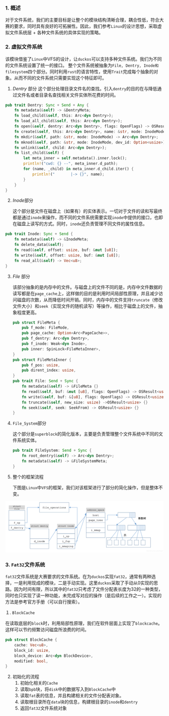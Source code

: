 ### 1. 概述
对于文件系统，我们的主要目标是让整个的模块结构清晰合理，耦合性低，符合大赛的要求，同时具有良好的可拓展性。因此，我们参考`Linux`的设计思想，采取虚拟文件系统层 + 各种文件系统的具体实现的策略。
### 2. 虚拟文件系统
该模块借鉴了`Linux`中VFS的设计，让`duckos`可以支持多种文件系统。我们为不同的文件系统设置了统一的接口。
整个文件系统被抽象为`File, Dentry, Inode和filesystem`四个部分。同时利用`rust`的语言特性，使用`Trait`完成每个抽象的对象。从而不同的文件系统只需要实现这个特征即可。

1. *Dentry* 部分
    这个部分处理目录文件名的查找。引入`dentry`的目的在与降低通过文件名或者目录名查找相关文件实体所花费的时间。
```rust
pub trait Dentry: Sync + Send + Any {
    fn metadata(&self) -> &DentryMeta;
    fn load_child(&self, this: Arc<dyn Dentry>);
    fn load_all_child(&self, this: Arc<dyn Dentry>);
    fn open(&self, dentry: Arc<dyn Dentry>, flags: OpenFlags) -> OSResult<Arc<dyn File>>;
    fn create(&self, this: Arc<dyn Dentry>, name: &str, mode: InodeMode) -> OSResult<Arc<dyn Dentry>>;
    fn mkdir(&self, path: &str, mode: InodeMode) -> Arc<dyn Dentry>;
    fn mknod(&self, path: &str, mode: InodeMode, dev_id: Option<usize>) -> Arc<dyn Dentry>;
    fn unlink(&self, child: Arc<dyn Dentry>);
    fn list_child(&self) {
        let meta_inner = self.metadata().inner.lock();
        println!("cwd: {} --", meta_inner.d_path);
        for (name, _child) in meta_inner.d_child.iter() {
            println!("       |-> {}", name);
        }
    }
}
```
2. *Inode*部分

   这个部分是文件在磁盘上（如果有）的实体表示。一切对于文件的读和写最终都是通过`inode`来操作，而不同的文件系统需要实现`inode`中提供的接口，也即在磁盘上读写的方式。同时，`inode`还负责管理不同文件的属性信息。

```rust
pub trait Inode: Sync + Send {
    fn metadata(&self) -> &InodeMeta;
    fn delete_data(&self);
    fn read(&self, offset: usize, buf: &mut [u8]);
    fn write(&self, offset: usize, buf: &mut [u8]);
    fn read_all(&self) -> Vec<u8>;
}
```

3. *File* 部分

   该部分抽象的是内存中的文件。与磁盘上的文件不同的是，内存中文件数据的读写都是在`page_cache`上，这样做的目的是利用时间局部性原理，并且减少访问磁盘的次数，从而降低时间开销。同时，内存中的文件支持`truncate`（修改文件大小）和`seek`（实现文件的随机读写）等操作，相比于磁盘上的文件，抽象程度更高。

   ```rust
   pub struct FileMeta {
       pub f_mode: FileMode,
       pub page_cache: Option<Arc<PageCache>>,
       pub f_dentry: Arc<dyn Dentry>,
       pub f_inode: Weak<dyn Inode>,
       pub inner: SpinLock<FileMetaInner>,
   }
   pub struct FileMetaInner {
       pub f_pos: usize,
       pub dirent_index: usize,
   }
   pub trait File: Send + Sync {
       fn metadata(&self) -> &FileMeta {}
       fn read(&self, buf: &mut [u8], flags: OpenFlags) -> OSResult<usize>;
       fn write(&self, buf: &[u8], flags: OpenFlags) -> OSResult<usize>;
       fn truncate(&self, new_size: usize) ->OSResult<usize> {}
       fn seek(&self, seek: SeekFrom) -> OSResult<usize> {}
   }
   ```

4. `File_System`部分

   这个部分是`superblock`的简化版本，主要是负责管理整个文件系统中不同的文件系统实体。

   ```rust
   pub trait FileSystem: Send + Sync {
       fn root_dentry(&self) -> Arc<dyn Dentry>;
       fn metadata(&self) -> &FileSystemMeta;
   }
   ```

5. 整个的框架流程

   下图是`Linux`中`VFS`的框架，我们对该框架进行了部分的简化操作，但是整体不变。

![vfs](./vfs.png)

### 3. `Fat32`文件系统

`fat32`文件系统是大赛要求的文件系统。在为`duckos`实现`fat32`，通常有两种选择，一是利用现成的模块，二是手动实现。这里`duckos`采取了手动从0实现的思路。因为时间有限，所以其中的`fat32`只考虑了文件分配表长度为32的一种类型，同时也只实现了读一种功能，未完成写对应的操作（是后续的工作之一）。实现的方法是参考官方手册（可以自行搜索）。

１. `BlockCache`

在读取底层的`block`时，利用局部性原理，我们在软件层面上实现了`blockcache`。这样可以节约频繁访问磁盘所浪费的时间。

```rust
pub struct BlockCache {
    cache: Vec<u8>,
    block_id: usize,
    block_device: Arc<dyn BlockDevice>,
    modified: bool,
}
```

2. 初始化的流程
   1. 初始化相关的`Cache`
   2. 读取`bpb`块，将`disk`中的数据写入到`BlockCache`中
   3. 读取`fat`表的信息，并且构建相关的文件分配表对象。
   4. 读取根目录所在`data`块的信息，构建根目录的`inode`和`dentry`
   5. 返回`fat32`文件系统对象




